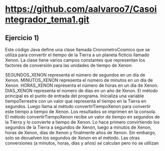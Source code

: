 # https://github.com/aalvaroo7/Casointegrador_tema1.git
## Ejercicio 1)
Este código Java define una clase llamada CronometroCosmico que se utiliza para convertir el tiempo de la Tierra a un planeta ficticio llamado Xenon. La clase tiene varios campos constantes que representan los factores de conversión para las unidades de tiempo de Xenon:

SEGUNDOS_XENON representa el número de segundos en un día de Xenon.
MINUTOS_XENON representa el número de minutos en un día de Xenon.
HORAS_XENON representa el número de horas en un día de Xenon.
DIAS_XENON representa el número de días en un año de Xenon.
El método principal es el punto de entrada del programa. Inicializa una variable tiempoTerrestre con un valor que representa el tiempo en la Tierra en segundos. Luego llama al método convertirTiempoXenon para convertir este tiempo a tiempo de Xenon. Los resultados se imprimen en la consola. El método convertirTiempoXenon recibe un valor de tiempo en segundos de la Tierra y lo convierte a tiempo de Xenon. Lo hace primero convirtiendo los segundos de la Tierra a segundos de Xenon, luego a minutos de Xenon, horas de Xenon, días de Xenon y finalmente años de Xenon. Sin embargo, solo se devuelven los segundos de Xenon en el método. Las otras conversiones (a minutos, horas, días y años) se calculan pero no se utilizan

